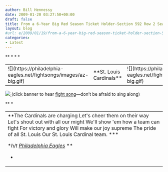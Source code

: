 ```yaml
---
author: Bill Hennessy
date: 2009-01-20 03:27:50+00:00
draft: false
title: From a 6-Year Big Red Season Ticket Holder-Section 592 Row 2 Seats 11 and 12
layout: blog
#url: e/2009/01/19/from-a-6-year-big-red-season-ticket-holder-section-592-row-2-seats-11-and-12/
categories:
- Latest
---
```


<table border="0" ><tbody >*<tr >*
<td >![](https://philadelphia-eagles.net/fightsongs/images/az-big.gif)

</td>*
<td valign="middle" >**St. Louis Cardinals**
</td>*
<td >![](https://philadelphia-eagles.net/fightsongs/images/az-big.gif)

</td>*</tr>   </tbody></table>  

[![](https://philadelphia-eagles.net/fightsongs/images/title-cardinals.gif)
](https://hennessysview.com/wp-content/uploads/2009/01/cardinals__the_cardinals_are_charging1.mp3)(click banner to hear [fight song](https://hennessysview.com/wp-content/uploads/2009/01/cardinals__the_cardinals_are_charging1.mp3)—don’t be afraid to sing along)

 <table width="700" border="0" ><tbody >*<tr >*
<td >**The Cardinals are charging   
Let's cheer them on their way   
Let's shout out with all our might   
We'll show 'em how a team can fight   
For victory and glory   
Will make our joy supreme   
The pride of all St. Louis   
Our St. Louis Cardinal team. ***

**h/t [Philadelphia Eagles](https://philadelphia-eagles.net/fightsongs/nfc-cardinals.html)*
**

*
</td>*</tr>   </tbody></table>

